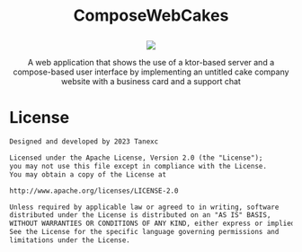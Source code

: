 # <p align="center"> ComposeWebCakes </p>
<p align="center"><img src="https://github.com/Tanexc/ComposeWebCakes/assets/74925839/05640fe3-e83f-4d15-a1ed-238db272ee26"></p>

<p align="center">A web application that shows the use of a ktor-based server and a compose-based user interface by implementing an untitled cake company website with a business card and a support chat</p>

# License
```xml
Designed and developed by 2023 Tanexc

Licensed under the Apache License, Version 2.0 (the "License");
you may not use this file except in compliance with the License.
You may obtain a copy of the License at

http://www.apache.org/licenses/LICENSE-2.0

Unless required by applicable law or agreed to in writing, software
distributed under the License is distributed on an "AS IS" BASIS,
WITHOUT WARRANTIES OR CONDITIONS OF ANY KIND, either express or implied.
See the License for the specific language governing permissions and
limitations under the License.
```
